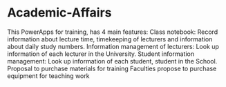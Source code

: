# Academic-Affairs
This PowerApps for training, has 4 main features: Class notebook: Record information about lecture time, timekeeping of lecturers and information about daily study numbers. Information management of lecturers: Look up information of each lecturer in the University. Student information management: Look up information of each student, student in the School. Proposal to purchase materials for training Faculties propose to purchase equipment for teaching work
